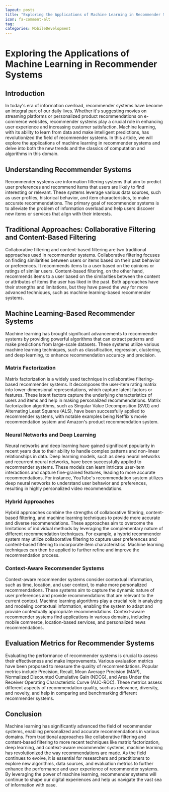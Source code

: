 ```yaml
---
layout: posts
title: "Exploring the Applications of Machine Learning in Recommender Systems"
icon: fa-comment-alt
tag:      
categories: MobileDevelopment
---
```



# Exploring the Applications of Machine Learning in Recommender Systems

## Introduction

In today's era of information overload, recommender systems have become an integral part of our daily lives. Whether it's suggesting movies on streaming platforms or personalized product recommendations on e-commerce websites, recommender systems play a crucial role in enhancing user experience and increasing customer satisfaction. Machine learning, with its ability to learn from data and make intelligent predictions, has revolutionized the field of recommender systems. In this article, we will explore the applications of machine learning in recommender systems and delve into both the new trends and the classics of computation and algorithms in this domain.

## Understanding Recommender Systems

Recommender systems are information filtering systems that aim to predict user preferences and recommend items that users are likely to find interesting or relevant. These systems leverage various data sources, such as user profiles, historical behavior, and item characteristics, to make accurate recommendations. The primary goal of recommender systems is to alleviate the problem of information overload and help users discover new items or services that align with their interests.

## Traditional Approaches: Collaborative Filtering and Content-Based Filtering

Collaborative filtering and content-based filtering are two traditional approaches used in recommender systems. Collaborative filtering focuses on finding similarities between users or items based on their past behavior or preferences. It recommends items to a user based on the opinions or ratings of similar users. Content-based filtering, on the other hand, recommends items to a user based on the similarities between the content or attributes of items the user has liked in the past. Both approaches have their strengths and limitations, but they have paved the way for more advanced techniques, such as machine learning-based recommender systems.

## Machine Learning-Based Recommender Systems

Machine learning has brought significant advancements to recommender systems by providing powerful algorithms that can extract patterns and make predictions from large-scale datasets. These systems utilize various machine learning techniques, such as classification, regression, clustering, and deep learning, to enhance recommendation accuracy and precision.

### Matrix Factorization

Matrix factorization is a widely used technique in collaborative filtering-based recommender systems. It decomposes the user-item rating matrix into lower-dimensional representations, which capture latent factors or features. These latent factors capture the underlying characteristics of users and items and help in making personalized recommendations. Matrix factorization algorithms, such as Singular Value Decomposition (SVD) and Alternating Least Squares (ALS), have been successfully applied to recommender systems, with notable examples being Netflix's movie recommendation system and Amazon's product recommendation system.

### Neural Networks and Deep Learning

Neural networks and deep learning have gained significant popularity in recent years due to their ability to handle complex patterns and non-linear relationships in data. Deep learning models, such as deep neural networks and recurrent neural networks, have been successfully applied to recommender systems. These models can learn intricate user-item interactions and capture fine-grained features, leading to more accurate recommendations. For instance, YouTube's recommendation system utilizes deep neural networks to understand user behavior and preferences, resulting in highly personalized video recommendations.

### Hybrid Approaches

Hybrid approaches combine the strengths of collaborative filtering, content-based filtering, and machine learning techniques to provide more accurate and diverse recommendations. These approaches aim to overcome the limitations of individual methods by leveraging the complementary nature of different recommendation techniques. For example, a hybrid recommender system may utilize collaborative filtering to capture user preferences and content-based filtering to incorporate item characteristics. Machine learning techniques can then be applied to further refine and improve the recommendation process.

### Context-Aware Recommender Systems

Context-aware recommender systems consider contextual information, such as time, location, and user context, to make more personalized recommendations. These systems aim to capture the dynamic nature of user preferences and provide recommendations that are relevant to the current context. Machine learning algorithms play a crucial role in analyzing and modeling contextual information, enabling the system to adapt and provide contextually appropriate recommendations. Context-aware recommender systems find applications in various domains, including mobile commerce, location-based services, and personalized news recommendations.

## Evaluation Metrics for Recommender Systems

Evaluating the performance of recommender systems is crucial to assess their effectiveness and make improvements. Various evaluation metrics have been proposed to measure the quality of recommendations. Popular metrics include Precision, Recall, Mean Average Precision (MAP), Normalized Discounted Cumulative Gain (NDCG), and Area Under the Receiver Operating Characteristic Curve (AUC-ROC). These metrics assess different aspects of recommendation quality, such as relevance, diversity, and novelty, and help in comparing and benchmarking different recommender systems.

## Conclusion

Machine learning has significantly advanced the field of recommender systems, enabling personalized and accurate recommendations in various domains. From traditional approaches like collaborative filtering and content-based filtering to more recent techniques like matrix factorization, deep learning, and context-aware recommender systems, machine learning has revolutionized the way recommendations are made. As the field continues to evolve, it is essential for researchers and practitioners to explore new algorithms, data sources, and evaluation metrics to further enhance the performance and user experience of recommender systems. By leveraging the power of machine learning, recommender systems will continue to shape our digital experiences and help us navigate the vast sea of information with ease.